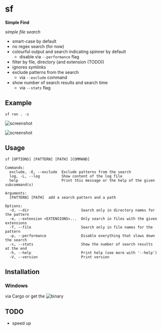 # sf

__Simple Find__

*simple file search*

* smart-case by default
* no regex search (for now)
* colourful output and search indicating spinner by default 
  * disable via ```--performance``` flag
* filter by file, directory (and extension (TODO))
* ignores symlinks
* exclude patterns from the search 
  * via ```--exclude``` command
* show number of search results and search time
  * via ```--stats``` flag

## Example

```sf ron . -s```

![screenshot](https://github.com/Phydon/sf/blob/master/assets/sf_ron_current_spinner.png)

![screenshot](https://github.com/Phydon/sf/blob/master/assets/sf_ron_current_done.png)

	
## Usage

```
sf [OPTIONS] [PATTERN] [PATH] [COMMAND]

Commands:
  exclude, -E, --exclude  Exclude patterns from the search
  log, -L, --log          Show content of the log file
  help                    Print this message or the help of the given subcommand(s)

Arguments:
  [PATTERN] [PATH]  add a search pattern and a path

Options:
  -d, --dir                        Search only in directory names for the pattern
  -e, --extension <EXTENSIONS>...  Only search in files with the given extensions
  -f, --file                       Search only in file names for the pattern
  -p, --performance                Disable everything that slows down the search
  -s, --stats                      Show the number of search results at the end
  -h, --help                       Print help (see more with '--help')
  -V, --version                    Print version
```

## Installation

### Windows

via Cargo or get the ![binary](https://github.com/Phydon/sf/releases)

## TODO

- speed up
